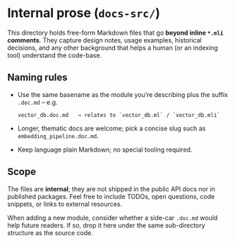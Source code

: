 # Internal prose (`docs-src/`)

This directory holds free-form Markdown files that go **beyond inline
`*.mli` comments**.  They capture design notes, usage examples, historical
decisions, and any other background that helps a human (or an indexing tool)
understand the code-base.

Naming rules
------------

* Use the same basename as the module you’re describing plus the suffix
  `.doc.md`  –  e.g.

      vector_db.doc.md   → relates to `vector_db.ml` / `vector_db.mli`

* Longer, thematic docs are welcome; pick a concise slug such as
  `embedding_pipeline.doc.md`.

* Keep language plain Markdown; no special tooling required.

Scope
-----

The files are **internal**; they are not shipped in the public API docs nor in
published packages.  Feel free to include TODOs, open questions, code
snippets, or links to external resources.

When adding a new module, consider whether a side-car `.doc.md` would help
future readers.  If so, drop it here under the same sub-directory structure
as the source code.


